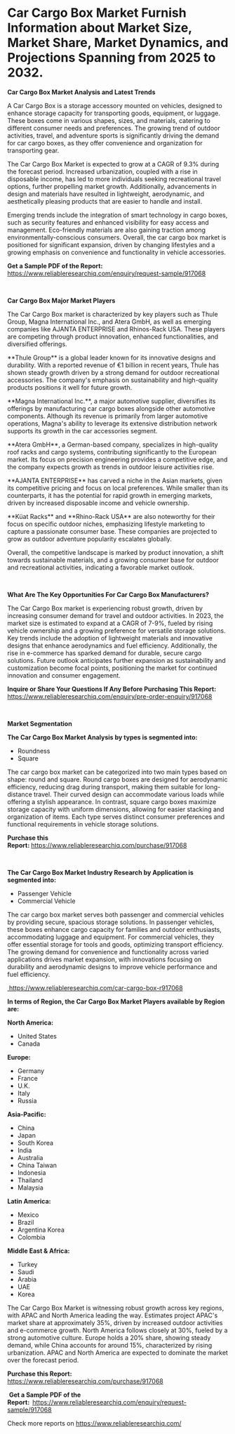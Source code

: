 <p><h1>Car Cargo Box Market Furnish Information about Market Size, Market Share, Market Dynamics, and Projections Spanning from 2025 to 2032.</h1></p><p><strong>Car Cargo Box Market Analysis and Latest Trends</strong></p>
<p><p>A Car Cargo Box is a storage accessory mounted on vehicles, designed to enhance storage capacity for transporting goods, equipment, or luggage. These boxes come in various shapes, sizes, and materials, catering to different consumer needs and preferences. The growing trend of outdoor activities, travel, and adventure sports is significantly driving the demand for car cargo boxes, as they offer convenience and organization for transporting gear.</p><p>The Car Cargo Box Market is expected to grow at a CAGR of 9.3% during the forecast period. Increased urbanization, coupled with a rise in disposable income, has led to more individuals seeking recreational travel options, further propelling market growth. Additionally, advancements in design and materials have resulted in lightweight, aerodynamic, and aesthetically pleasing products that are easier to handle and install.</p><p>Emerging trends include the integration of smart technology in cargo boxes, such as security features and enhanced visibility for easy access and management. Eco-friendly materials are also gaining traction among environmentally-conscious consumers. Overall, the car cargo box market is positioned for significant expansion, driven by changing lifestyles and a growing emphasis on convenience and functionality in vehicle accessories.</p></p>
<p><strong>Get a Sample PDF of the Report:&nbsp;</strong> <a href="https://www.reliableresearchiq.com/enquiry/request-sample/917068?utm_campaign=2291&utm_medium=2&utm_source=Github&utm_content=ia&utm_term=30032025&utm_id=car-cargo-box">https://www.reliableresearchiq.com/enquiry/request-sample/917068</a></p>
<p>&nbsp;</p>
<p><strong>Car Cargo Box Major Market Players</strong></p>
<p><p>The Car Cargo Box market is characterized by key players such as Thule Group, Magna International Inc., and Atera GmbH, as well as emerging companies like AJANTA ENTERPRISE and Rhinos-Rack USA. These players are competing through product innovation, enhanced functionalities, and diversified offerings.</p><p>**Thule Group** is a global leader known for its innovative designs and durability. With a reported revenue of €1 billion in recent years, Thule has shown steady growth driven by a strong demand for outdoor recreational accessories. The company's emphasis on sustainability and high-quality products positions it well for future growth.</p><p>**Magna International Inc.**, a major automotive supplier, diversifies its offerings by manufacturing car cargo boxes alongside other automotive components. Although its revenue is primarily from larger automotive operations, Magna's ability to leverage its extensive distribution network supports its growth in the car accessories segment.</p><p>**Atera GmbH**, a German-based company, specializes in high-quality roof racks and cargo systems, contributing significantly to the European market. Its focus on precision engineering provides a competitive edge, and the company expects growth as trends in outdoor leisure activities rise.</p><p>**AJANTA ENTERPRISE** has carved a niche in the Asian markets, given its competitive pricing and focus on local preferences. While smaller than its counterparts, it has the potential for rapid growth in emerging markets, driven by increased disposable income and vehicle ownership.</p><p>**Küat Racks** and **Rhino-Rack USA** are also noteworthy for their focus on specific outdoor niches, emphasizing lifestyle marketing to capture a passionate consumer base. These companies are projected to grow as outdoor adventure popularity escalates globally.</p><p>Overall, the competitive landscape is marked by product innovation, a shift towards sustainable materials, and a growing consumer base for outdoor and recreational activities, indicating a favorable market outlook.</p></p>
<p>&nbsp;</p>
<p><strong>What Are The Key Opportunities For Car Cargo Box Manufacturers?</strong></p>
<p><p>The Car Cargo Box market is experiencing robust growth, driven by increasing consumer demand for travel and outdoor activities. In 2023, the market size is estimated to expand at a CAGR of 7-9%, fueled by rising vehicle ownership and a growing preference for versatile storage solutions. Key trends include the adoption of lightweight materials and innovative designs that enhance aerodynamics and fuel efficiency. Additionally, the rise in e-commerce has sparked demand for durable, secure cargo solutions. Future outlook anticipates further expansion as sustainability and customization become focal points, positioning the market for continued innovation and consumer engagement.</p></p>
<p><strong>Inquire or Share Your Questions If Any Before Purchasing This Report:</strong> <a href="https://www.reliableresearchiq.com/enquiry/pre-order-enquiry/917068?utm_campaign=2291&utm_medium=2&utm_source=Github&utm_content=ia&utm_term=30032025&utm_id=car-cargo-box">https://www.reliableresearchiq.com/enquiry/pre-order-enquiry/917068</a></p>
<p>&nbsp;</p>
<p><strong>Market Segmentation</strong></p>
<p><strong>The Car Cargo Box Market Analysis by types is segmented into:</strong></p>
<p><ul><li>Roundness</li><li>Square</li></ul></p>
<p><p>The car cargo box market can be categorized into two main types based on shape: round and square. Round cargo boxes are designed for aerodynamic efficiency, reducing drag during transport, making them suitable for long-distance travel. Their curved design can accommodate various loads while offering a stylish appearance. In contrast, square cargo boxes maximize storage capacity with uniform dimensions, allowing for easier stacking and organization of items. Each type serves distinct consumer preferences and functional requirements in vehicle storage solutions.</p></p>
<p><strong>Purchase this Report:&nbsp;</strong><a href="https://www.reliableresearchiq.com/purchase/917068?utm_campaign=2291&utm_medium=2&utm_source=Github&utm_content=ia&utm_term=30032025&utm_id=car-cargo-box">https://www.reliableresearchiq.com/purchase/917068</a></p>
<p>&nbsp;</p>
<p><strong>The Car Cargo Box Market Industry Research by Application is segmented into:</strong></p>
<p><ul><li>Passenger Vehicle</li><li>Commercial Vehicle</li></ul></p>
<p><p>The car cargo box market serves both passenger and commercial vehicles by providing secure, spacious storage solutions. In passenger vehicles, these boxes enhance cargo capacity for families and outdoor enthusiasts, accommodating luggage and equipment. For commercial vehicles, they offer essential storage for tools and goods, optimizing transport efficiency. The growing demand for convenience and functionality across varied applications drives market expansion, with innovations focusing on durability and aerodynamic designs to improve vehicle performance and fuel efficiency.</p></p>
<p><a href="https://www.reliableresearchiq.com/car-cargo-box-r917068?utm_campaign=2291&utm_medium=2&utm_source=Github&utm_content=ia&utm_term=30032025&utm_id=car-cargo-box">&nbsp;https://www.reliableresearchiq.com/car-cargo-box-r917068</a></p>
<p><strong>In terms of Region, the Car Cargo Box Market Players available by Region are:</strong></p>
<p>
    <p> <strong> North America: </strong>
        <ul>
            <li>United States</li>
            <li>Canada</li>
        </ul>
        </p> 
    <p> <strong> Europe: </strong>
        <ul>
            <li>Germany</li>
            <li>France</li>
            <li>U.K.</li>
            <li>Italy</li>
            <li>Russia</li>
        </ul>
        </p> 
    <p> <strong> Asia-Pacific: </strong>
        <ul>
            <li>China</li>
            <li>Japan</li>
            <li>South Korea</li>
            <li>India</li>
            <li>Australia</li>
            <li>China Taiwan</li>
            <li>Indonesia</li>
            <li>Thailand</li>
            <li>Malaysia</li>
        </ul>
        </p> 
    <p> <strong> Latin America: </strong>
        <ul>
            <li>Mexico</li>
            <li>Brazil</li>
            <li>Argentina Korea</li>
            <li>Colombia</li>
        </ul>
        </p> 
    <p> <strong> Middle East & Africa: </strong>
        <ul>
            <li>Turkey</li>
            <li>Saudi</li>
            <li>Arabia</li>
            <li>UAE</li>
            <li>Korea</li>
        </ul>
    </p>
    </p>
<p><p>The Car Cargo Box Market is witnessing robust growth across key regions, with APAC and North America leading the way. Estimates project APAC's market share at approximately 35%, driven by increased outdoor activities and e-commerce growth. North America follows closely at 30%, fueled by a strong automotive culture. Europe holds a 20% share, showing steady demand, while China accounts for around 15%, characterized by rising urbanization. APAC and North America are expected to dominate the market over the forecast period.</p></p>
<p><strong>Purchase this Report: </strong><a href="https://www.reliableresearchiq.com/purchase/917068?utm_campaign=2291&utm_medium=2&utm_source=Github&utm_content=ia&utm_term=30032025&utm_id=car-cargo-box">https://www.reliableresearchiq.com/purchase/917068</a></p>
<p>&nbsp;<strong>Get a Sample PDF of the Report:&nbsp;&nbsp;</strong><a href="https://www.reliableresearchiq.com/enquiry/request-sample/917068?utm_campaign=2291&utm_medium=2&utm_source=Github&utm_content=ia&utm_term=30032025&utm_id=car-cargo-box">https://www.reliableresearchiq.com/enquiry/request-sample/917068</a></p>
<p><strong></strong></p>
<p>Check more reports on <a href="https://www.reliableresearchiq.com/?utm_campaign=2291&utm_medium=2&utm_source=Github&utm_content=ia&utm_term=30032025&utm_id=car-cargo-box">https://www.reliableresearchiq.com/</a></p>